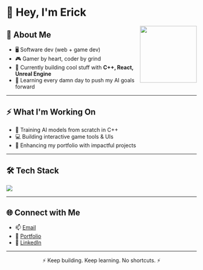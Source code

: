 # 👋 Hey, I'm Erick

<img align="right" src="https://github.com/KingErick-code.png" width="150" />

## 🧠 About Me

- 🖥️ Software dev (web + game dev)
- 🎮 Gamer by heart, coder by grind
- 🚀 Currently building cool stuff with **C++, React, Unreal Engine**
- 📝 Learning every damn day to push my AI goals forward

---

## ⚡ What I'm Working On

- 🧩 Training AI models from scratch in C++
- 💻 Building interactive game tools & UIs
- 🎯 Enhancing my portfolio with impactful projects

---

## 🛠️ Tech Stack

<img src="https://skillicons.dev/icons?i=cpp,js,react,nodejs,express,html,css,scss,unreal,blender,vscode,visualstudio" />

---

## 🌐 Connect with Me

- 📫 [Email](mailto:ericknjenga01@gmail.com)
- 📝 [Portfolio](https://ericknjenga.netlify.app)
- 💼 [LinkedIn](https://www.linkedin.com/in/erick-njenga-1ab5a8374)

---

<p align="center">⚡ Keep building. Keep learning. No shortcuts. ⚡</p>
